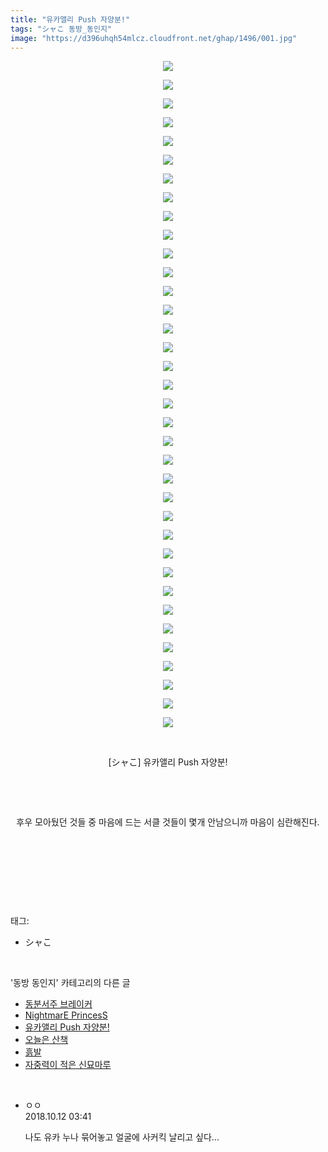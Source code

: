 ```yaml
---
title: "유카앨리 Push 자양분!"
tags: "シャこ 동방_동인지"
image: "https://d396uhqh54mlcz.cloudfront.net/ghap/1496/001.jpg"
---
```

<div class="article">
<p style="text-align: center; clear: none; float: none;"><img src="{{ site.imgserver7 }}/ghap/1496/001.jpg"/></p>
<p style="text-align: center; clear: none; float: none;"><img src="{{ site.imgserver7 }}/ghap/1496/002.jpg"/></p>
<p style="text-align: center; clear: none; float: none;"><img src="{{ site.imgserver7 }}/ghap/1496/003.jpg"/></p>
<p style="text-align: center; clear: none; float: none;"><img src="{{ site.imgserver7 }}/ghap/1496/004.jpg"/></p>
<p style="text-align: center; clear: none; float: none;"><img src="{{ site.imgserver7 }}/ghap/1496/005.jpg"/></p>
<p style="text-align: center; clear: none; float: none;"><img src="{{ site.imgserver7 }}/ghap/1496/006.jpg"/></p>
<p style="text-align: center; clear: none; float: none;"><img src="{{ site.imgserver7 }}/ghap/1496/007.jpg"/></p>
<p style="text-align: center; clear: none; float: none;"><img src="{{ site.imgserver7 }}/ghap/1496/008.jpg"/></p>
<p style="text-align: center; clear: none; float: none;"><img src="{{ site.imgserver7 }}/ghap/1496/009.jpg"/></p>
<p style="text-align: center; clear: none; float: none;"><img src="{{ site.imgserver7 }}/ghap/1496/010.jpg"/></p>
<p style="text-align: center; clear: none; float: none;"><img src="{{ site.imgserver7 }}/ghap/1496/011.jpg"/></p>
<p style="text-align: center; clear: none; float: none;"><img src="{{ site.imgserver7 }}/ghap/1496/012.jpg"/></p>
<p style="text-align: center; clear: none; float: none;"><img src="{{ site.imgserver7 }}/ghap/1496/013.jpg"/></p>
<p style="text-align: center; clear: none; float: none;"><img src="{{ site.imgserver7 }}/ghap/1496/014.jpg"/></p>
<p style="text-align: center; clear: none; float: none;"><img src="{{ site.imgserver7 }}/ghap/1496/015.jpg"/></p>
<p style="text-align: center; clear: none; float: none;"><img src="{{ site.imgserver7 }}/ghap/1496/016.jpg"/></p>
<p style="text-align: center; clear: none; float: none;"><img src="{{ site.imgserver7 }}/ghap/1496/017.jpg"/></p>
<p style="text-align: center; clear: none; float: none;"><img src="{{ site.imgserver7 }}/ghap/1496/018.jpg"/></p>
<p style="text-align: center; clear: none; float: none;"><img src="{{ site.imgserver7 }}/ghap/1496/019.jpg"/></p>
<p style="text-align: center; clear: none; float: none;"><img src="{{ site.imgserver7 }}/ghap/1496/020.jpg"/></p>
<p style="text-align: center; clear: none; float: none;"><img src="{{ site.imgserver7 }}/ghap/1496/021.jpg"/></p>
<p style="text-align: center; clear: none; float: none;"><img src="{{ site.imgserver7 }}/ghap/1496/022.jpg"/></p>
<p style="text-align: center; clear: none; float: none;"><img src="{{ site.imgserver7 }}/ghap/1496/023.jpg"/></p>
<p style="text-align: center; clear: none; float: none;"><img src="{{ site.imgserver7 }}/ghap/1496/024.jpg"/></p>
<p style="text-align: center; clear: none; float: none;"><img src="{{ site.imgserver7 }}/ghap/1496/025.jpg"/></p>
<p style="text-align: center; clear: none; float: none;"><img src="{{ site.imgserver7 }}/ghap/1496/026.jpg"/></p>
<p style="text-align: center; clear: none; float: none;"><img src="{{ site.imgserver7 }}/ghap/1496/027.jpg"/></p>
<p style="text-align: center; clear: none; float: none;"><img src="{{ site.imgserver7 }}/ghap/1496/028.jpg"/></p>
<p style="text-align: center; clear: none; float: none;"><img src="{{ site.imgserver7 }}/ghap/1496/029.jpg"/></p>
<p style="text-align: center; clear: none; float: none;"><img src="{{ site.imgserver7 }}/ghap/1496/030.jpg"/></p>
<p style="text-align: center; clear: none; float: none;"><img src="{{ site.imgserver7 }}/ghap/1496/031.jpg"/></p>
<p style="text-align: center; clear: none; float: none;"><img src="{{ site.imgserver7 }}/ghap/1496/032.jpg"/></p>
<p style="text-align: center; clear: none; float: none;"><img src="{{ site.imgserver7 }}/ghap/1496/033.jpg"/></p>
<p style="text-align: center; clear: none; float: none;"><img src="{{ site.imgserver7 }}/ghap/1496/034.jpg"/></p>
<p style="text-align: center; clear: none; float: none;"><img src="{{ site.imgserver7 }}/ghap/1496/035.jpg"/></p>
<p style="text-align: center; clear: none; float: none;"><img src="{{ site.imgserver7 }}/ghap/1496/036.jpg"/></p>
<p style="text-align: center; clear: none; float: none;"><br/></p>
<p style="text-align: center; clear: none; float: none;">[シャこ] 유카앨리 Push 자양분!</p>
<p style="text-align: center; clear: none; float: none;"><br/></p>
<p style="text-align: center; clear: none; float: none;"><br/></p>
<p style="text-align: center; clear: none; float: none;">후우 모아뒀던 것들 중 마음에 드는 서클 것들이 몇개 안남으니까 마음이 심란해진다.</p>
<p><br/></p>
<p><br/></p>
<p><br/></p>
</div><br/>
<div class="tagTrail">
<p>태그: </p>
<ul>
<li>シャこ</li>
</ul>
</div><br/>
<div class="another">
<p>'동방 동인지' 카테고리의 다른 글</p>
<ul>
<li><a href="/ghap_1498">동분서주 브레이커</a></li>
<li><a href="/ghap_1497">NightmarE PrincesS</a></li>
<li><a href="/ghap_1496">유카앨리 Push 자양분!</a></li>
<li><a href="/ghap_1495">오늘은 산책</a></li>
<li><a href="/ghap_1494">흙발</a></li>
<li><a href="/ghap_1488">자중력이 적은 신묘마루</a></li>
</ul>
</div><br/>
<div class="cb_module cb_fluid">
<div class="cb_wrt cb_profile">
<div class="comment">
<ul>
<li class="cb_thumb_off" id="comment15352702">
<div class="cb_comment_area">
<div class="cb_info_area">
<div class="cb_section">
<span class="cb_nick_name">ㅇㅇ</span>
</div>
<div class="cb_section">
<span class="cb_date">2018.10.12 03:41 </span>
</div>
</div>
<div class="cb_dsc_comment">
<p class="cb_dsc">
											나도 유카 누나 묶어놓고 얼굴에 사커킥 날리고 싶다...
										</p>
</div>
</div></li>
</ul>
</div>
</div><!-- commentList close -->
</div><br/>
